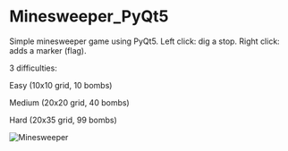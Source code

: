 # Minesweeper_PyQt5
Simple minesweeper game using PyQt5.
Left click: dig a stop.
Right click: adds a marker (flag).

3 difficulties:

Easy (10x10 grid, 10 bombs)

Medium (20x20 grid, 40 bombs)

Hard (20x35 grid, 99 bombs)

![Minesweeper](screenshot_1.jpg)
